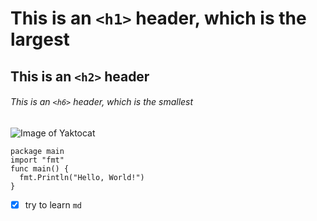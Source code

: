 # This is an `<h1>` header, which is the largest
## This is an `<h2>` header
###### This is an `<h6>` header, which is the smallest

![Image of Yaktocat](https://octodex.github.com/images/yaktocat.png)

```
package main
import "fmt"
func main() {
  fmt.Println("Hello, World!")
}
```

- [x] try to learn `md`
